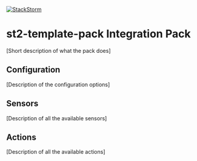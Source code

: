 [![StackStorm](https://github.com/stackstorm/st2/raw/master/stackstorm_logo.png)](http://www.stackstorm.com)

# st2-template-pack Integration Pack

[Short description of what the pack does]

## Configuration

[Description of the configuration options]

## Sensors

[Description of all the available sensors]

## Actions

[Description of all the available actions]

